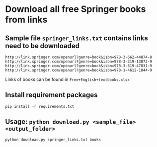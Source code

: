 # Download all free Springer books from links 

## Sample file `springer_links.txt` contains links need to be downloaded 

```
http://link.springer.com/openurl?genre=book&isbn=978-3-662-44874-8
http://link.springer.com/openurl?genre=book&isbn=978-3-319-13072-9
http://link.springer.com/openurl?genre=book&isbn=978-3-319-47831-9
http://link.springer.com/openurl?genre=book&isbn=978-1-4612-1844-9
```

Links of books can be found in `Free+English+textbooks.xlsx`

## Install requirement packages
```
pip install -r requirements.txt
```

## Usage: `python download.py <sample_file> <output_folder>`
```
python download.py springer_links.txt books
```
